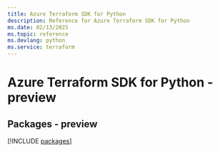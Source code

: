 ```yaml
---
title: Azure Terraform SDK for Python
description: Reference for Azure Terraform SDK for Python
ms.date: 02/13/2025
ms.topic: reference
ms.devlang: python
ms.service: terraform
---
```

# Azure Terraform SDK for Python - preview
## Packages - preview
[!INCLUDE [packages](terraform-index.md)]